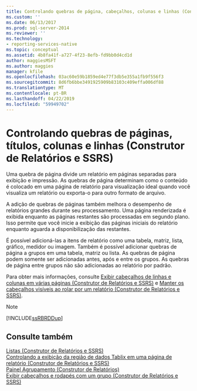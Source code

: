 ```yaml
---
title: Controlando quebras de página, cabeçalhos, colunas e linhas (Construtor de Relatórios e SSRS) | Microsoft Docs
ms.custom: ''
ms.date: 06/13/2017
ms.prod: sql-server-2014
ms.reviewer: ''
ms.technology:
- reporting-services-native
ms.topic: conceptual
ms.assetid: 4b8fa41f-a727-4f23-8efb-fd9bb0d4cd1d
author: maggiesMSFT
ms.author: maggies
manager: kfile
ms.openlocfilehash: 03ac60e59b1859ed4e77f3db5e355a1fb9f556f3
ms.sourcegitcommit: 8d6fb6bbe3491925909b83103c409effa006df88
ms.translationtype: MT
ms.contentlocale: pt-BR
ms.lasthandoff: 04/22/2019
ms.locfileid: "59949702"
---
```

# <a name="controlling-page-breaks-headings-columns-and-rows-report-builder-and-ssrs"></a>Controlando quebras de páginas, títulos, colunas e linhas (Construtor de Relatórios e SSRS)
  Uma quebra de página divide um relatório em páginas separadas para exibição e impressão. As quebras de página determinam como o conteúdo é colocado em uma página de relatório para visualização ideal quando você visualiza um relatório ou exporta-o para outro formato de arquivo.  
  
 A adição de quebras de páginas também melhora o desempenho de relatórios grandes durante seu processamento. Uma página renderizada é exibida enquanto as páginas restantes são processadas em segundo plano. Isso permite que você inicie a exibição das páginas iniciais do relatório enquanto aguarda a disponibilização das restantes.  
  
 É possível adicioná-las a itens de relatório como uma tabela, matriz, lista, gráfico, medidor ou imagem. Também é possível adicionar quebras de página a grupos em uma tabela, matriz ou lista. As quebras de página podem somente ser adicionadas antes, após e entre os grupos. As quebras de página entre grupos não são adicionadas ao relatório por padrão.  
  
 Para obter mais informações, consulte [Exibir cabeçalhos de linhas e colunas em várias páginas &#40;Construtor de Relatórios e SSRS&#41;](display-row-and-column-headers-on-multiple-pages-report-builder-and-ssrs.md) e [Manter os cabeçalhos visíveis ao rolar por um relatório &#40;Construtor de Relatórios e SSRS&#41;](keep-headers-visible-when-scrolling-through-a-report-report-builder-and-ssrs.md).  
  
> [!NOTE]  
>  [!INCLUDE[ssRBRDDup](../../includes/ssrbrddup-md.md)]  
  
## <a name="see-also"></a>Consulte também  
 [Listas &#40;Construtor de Relatórios e SSRS&#41;](tables-matrices-and-lists-report-builder-and-ssrs.md)   
 [Controlando a exibição da região de dados Tablix em uma página de relatório &#40;Construtor de Relatórios e SSRS&#41;](controlling-the-tablix-data-region-display-on-a-report-page.md)   
 [Painel Agrupamento &#40;Construtor de Relatórios&#41;](grouping-pane-report-builder.md)   
 [Exibir cabeçalhos e rodapés com um grupo &#40;Construtor de Relatórios e SSRS&#41;](display-headers-and-footers-with-a-group-report-builder-and-ssrs.md)  
  
  
